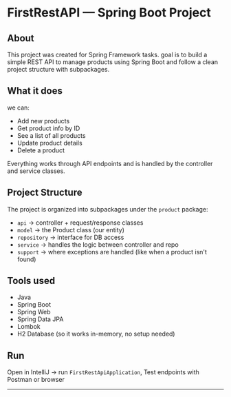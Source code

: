 # FirstRestAPI — Spring Boot Project
## About
This project was created for Spring Framework tasks.  goal is to build a simple REST API to manage products using Spring Boot and follow a clean project structure with subpackages.

## What it does
we can:
- Add new products
- Get product info by ID
- See a list of all products
- Update product details
- Delete a product

Everything works through API endpoints and is handled by the controller and service classes.

## Project Structure
The project is organized into subpackages under the `product` package:

- `api` → controller + request/response classes
- `model` → the Product class (our entity)
- `repository` → interface for DB access
- `service` → handles the logic between controller and repo
- `support` → where exceptions are handled (like when a product isn't found)

## Tools used 
- Java
- Spring Boot
- Spring Web
- Spring Data JPA
- Lombok
- H2 Database (so it works in-memory, no setup needed)

## Run
Open in IntelliJ → run `FirstRestApiApplication`,  Test endpoints with Postman or browser

---